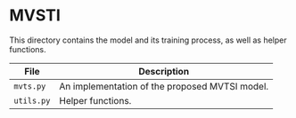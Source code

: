 # MVSTI

This directory contains the model and its training process, as well as helper functions.

| File | Description |
| ---- | ----------- | 
| `mvts.py` | An implementation of the proposed MVTSI model. |
| `utils.py` | Helper functions. |
